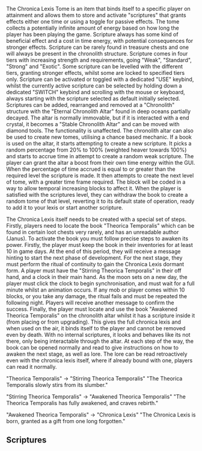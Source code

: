 The Chronica Lexis Tome is an item that binds itself to a specific player on attainment and allows them to store and activate "scriptures" that grants effects either one time or using a toggle for passive effects. The tome collects a potentially infinite amount of energy based on how long the player has been playing the game. Scripture always has some kind of beneficial effect and a cost in time energy, with potential consequences for stronger effects. Scripture can be rarely found in treasure chests and one will always be present in the chronolith structure. Scripture comes in four tiers with increasing strength and requirements, going "Weak", "Standard", "Strong" and "Exotic". Some scripture can be levelled with the different tiers, granting stronger effects, whilst some are locked to specified tiers only. Scripture can be activated or toggled with a dedicated "USE" keybind, whilst the currently active scripture can be selected by holding down a dedicated "SWITCH" keybind and scrolling with the mouse or keyboard, always starting with the scripture selected as default initially selected. Scriptures can be added, rearranged and removed at a "Chronolith" structure with the "Eternal Chronolith Altar" found in deep oceans partially decayed. The altar is normally immovable, but if it is interacted with a end crystal, it becomes a "Stable Chronolith Altar" and can be moved with diamond tools. The functionality is unaffected. The chronolith altar can also be used to create new tomes, utilising a chance based mechanic. If a book is used on the altar, it starts attempting to create a new scripture. It picks a random percentage from 20% to 100% (weighted heaver towards 100%) and starts to accrue time in attempt to create a random weak scripture. The player can grant the altar a boost from their own time energy within the GUI. When the percentage of time accrued is equal to or greater than the required level the scripture is made. It then attempts to create the next level of tome, with a greater time frame required. The block will be coded in a way to allow temporal increasing blocks to affect it. When the player is satisfied with the scriptures level, they can withdraw the book to create a random tome of that level, reverting it to its default state of operation, ready to add it to your lexis or start another scripture. 

The Chronica Lexis itself needs to be created with a special set of steps. Firstly, players need to locate the book "Theorica Temporalis" which can be found in certain loot chests very rarely, and has an unreadable author (Janus). To activate the book you must follow precise steps to awaken its power. Firstly, the player must keep the book in their inventories for at least 10 in game days. At the end of this period, they will receive a message hinting to start the next phase of development. For the next stage, they must perform the ritual of continuity to gain the Chronica Lexis dormant form. A player must have the "Stirring Theorica Temporalis" in their off hand, and a clock in their main hand. As the moon sets on a new day, the player must click the clock to begin synchronisation, and must wait for a full minute whilst an animation occurs. If any mob or player comes within 10 blocks, or you take any damage, the ritual fails and must be repeated the following night. Players will receive another message to confirm the success. Finally, the player must locate and use the book "Awakened Theorica Temporalis" on the chronolith altar whilst it has a scripture inside it (from placing or from upgrading). This gives the full chronica lexis and when used on the air, it binds itself to the player and cannot be removed even by death. With no internal scriptures, it looks and behaves like its not there, only being interactable through the altar. At each step of the way, the book can be opened normally and read to give instructions on how to awaken the next stage, as well as lore. The lore can be read retroactively even with the chronica lexis itself, where if already bound with one, players can read it normally.

"Theorica Temporalis" -> "Stirring Theorica Temporalis"
	"The Theorica Temporalis slowly stirs from its slumber."

"Stirring Theorica Temporalis" -> "Awakened Theorica Temporalis"
	"The Theorica Temporalis has fully awakened, and craves rebirth."

"Awakened Theorica Temporalis" -> "Chronica Lexis"
	"The Chronica Lexis is born, granted as a gift from one long forgotten."

## Scriptures
